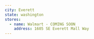 ```yaml
---
city: Everett
state: washington
stores:
  - name: Walmart - COMING SOON
    address: 1605 SE Everett Mall Way
---
```

